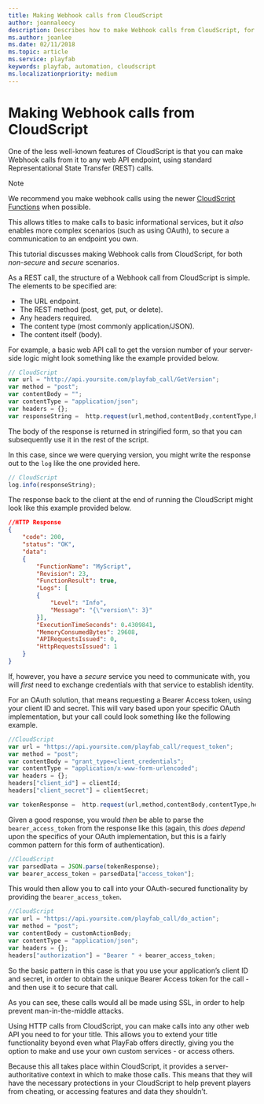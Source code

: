 ```yaml
---
title: Making Webhook calls from CloudScript
author: joannaleecy
description: Describes how to make Webhook calls from CloudScript, for both non-secure and secure scenarios.
ms.author: joanlee
ms.date: 02/11/2018
ms.topic: article
ms.service: playfab
keywords: playfab, automation, cloudscript
ms.localizationpriority: medium
---
```


# Making Webhook calls from CloudScript

One of the less well-known features of CloudScript is that you can make Webhook calls from it to any web API endpoint, using standard Representational State Transfer (REST) calls.

> [!NOTE]
> We recommend you make webhook calls using the newer [CloudScript Functions](../cloudscript-af/index.md) when possible.


This allows titles to make calls to basic informational services, but it *also* enables more complex scenarios (such as using OAuth), to secure a communication to an endpoint you own.

This tutorial discusses making Webhook calls from CloudScript, for both *non-secure* and *secure* scenarios.

As a REST call, the structure of a Webhook call from CloudScript is simple. The elements to be specified are:

- The URL endpoint.
- The REST method (post, get, put, or delete).
- Any headers required.
- The content type (most commonly application/JSON).
- The content itself (body).

For example, a basic web API call to get the version number of your server-side logic might look something like the example provided below.

```javascript
// CloudScript
var url = "http://api.yoursite.com/playfab_call/GetVersion";
var method = "post";
var contentBody = "";
var contentType = "application/json";
var headers = {};
var responseString =  http.request(url,method,contentBody,contentType,headers);
```

The body of the response is returned in stringified form, so that you can subsequently use it in the rest of the script.

In this case, since we were querying version, you might write the response out to the `log` like the one provided here.

```javascript
// CloudScript
log.info(responseString);
```

The response back to the client at the end of running the CloudScript might look like this example provided below.

```json
//HTTP Response
{
    "code": 200,
    "status": "OK",
    "data":
    {
        "FunctionName": "MyScript",
        "Revision": 23,
        "FunctionResult": true,
        "Logs": [
        {
            "Level": "Info",
            "Message": "{\"version\": 3}"
        }],
        "ExecutionTimeSeconds": 0.4309841,
        "MemoryConsumedBytes": 29608,
        "APIRequestsIssued": 0,
        "HttpRequestsIssued": 1
    }
}
```

If, however, you have a *secure* service you need to communicate with, you will *first* need to exchange credentials with that service to establish identity.

For an OAuth solution, that means requesting a Bearer Access token, using your client ID and secret. This will vary based upon your specific OAuth implementation, but your call could look something like the following example.

```javascript
//CloudScript
var url = "https://api.yoursite.com/playfab_call/request_token";
var method = "post";
var contentBody = "grant_type=client_credentials";
var contentType = "application/x-www-form-urlencoded";
var headers = {};
headers["client_id"] = clientId;
headers["client_secret"] = clientSecret;

var tokenResponse =  http.request(url,method,contentBody,contentType,headers);
```

Given a good response, you would *then* be able to parse the `bearer_access_token` from the response like this (again, this *does depend* upon the specifics of your OAuth implementation, but this is a fairly common pattern for this form of authentication).

```javascript
//CloudScript
var parsedData = JSON.parse(tokenResponse);
var bearer_access_token = parsedData["access_token"];
```

This would then allow you to call into your OAuth-secured functionality by providing the `bearer_access_token`.

```javascript
//CloudScript
var url = "https://api.yoursite.com/playfab_call/do_action";
var method = "post";
var contentBody = customActionBody;
var contentType = "application/json";
var headers = {};
headers["authorization"] = "Bearer " + bearer_access_token;
```

So the basic pattern in this case is that you use your application’s client ID and secret, in order to obtain the unique Bearer Access token for the call - and then use it to secure that call.

As you can see, these calls would all be made using SSL, in order to help prevent man-in-the-middle attacks.

Using HTTP calls from CloudScript, you can make calls into any other web API you need to for your title. This allows you to extend your title functionality beyond even what PlayFab offers directly, giving you the option to make and use your own custom services - or access others.

Because this all takes place within CloudScript, it provides a server-authoritative context in which to make those calls. This means that they will have the necessary protections in your CloudScript to help prevent players from cheating, or accessing features and data they shouldn’t.
